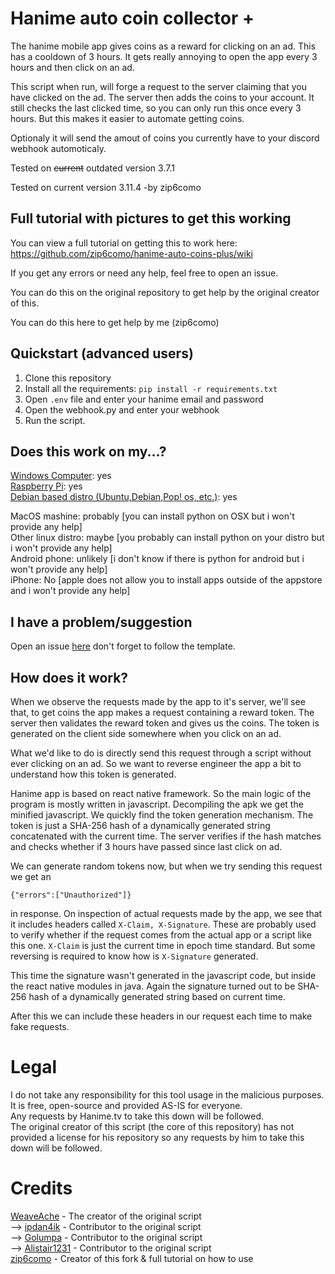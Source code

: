 # Hanime auto coin collector +
The hanime mobile app gives coins as a reward for clicking on an ad. This has a cooldown of 3 hours. It gets really annoying to open the app every 3 hours and then click on an ad. 

This script when run, will forge a request to the server claiming that you have clicked on the ad. The server then adds the coins to your account. It still checks the last clicked time, so you can only run this once every 3 hours. But this makes it easier to automate getting coins.

Optionaly it will send the amout of coins you currently have to your discord webhook automoticaly.

Tested on ~~current~~ outdated version 3.7.1

Tested on current version 3.11.4 -by zip6como

## Full tutorial with pictures to get this working
You can view a full tutorial on getting this to work here:
https://github.com/zip6como/hanime-auto-coins-plus/wiki

If you get any errors or need any help, feel free to open an issue.

You can do this on the original repository to get help by the original creator of this.

You can do this here to get help by me (zip6como)

## Quickstart (advanced users)
1. Clone this repository 
2. Install all the requirements:
`pip install -r requirements.txt`
3. Open `.env` file and enter your hanime email and password
4. Open the webhook.py and enter your webhook
5. Run the script.

## Does this work on my...?
[Windows Computer](https://github.com/zip6como/hanime-auto-coins-plus/wiki/Windows-Tutorial): yes <br>
[Raspberry Pi](https://github.com/zip6como/hanime-auto-coins-plus/wiki/Linux-Tutorial): yes <br>
[Debian based distro (Ubuntu,Debian,Pop! os, etc.)](https://github.com/zip6como/hanime-auto-coins-plus/wiki/Linux-Tutorial): yes <br>

MacOS mashine: probably [you can install python on OSX but i won't provide any help] <br>
Other linux distro: maybe [you probably can install python on your distro but i won't provide any help] <br>
Android phone: unlikely [i don't know if there is python for android but i won't provide any help] <br>
iPhone: No [apple does not allow you to install apps outside of the appstore and i won't provide any help] <br>

## I have a problem/suggestion
Open an issue [here](https://github.com/zip6como/hanime-auto-coins-plus/issues) don't forget to follow the template.

## How does it work?
When we observe the requests made by the app to it's server, we'll see that, to get coins the app makes a request containing a reward token. The server then validates the reward token and gives us the coins. The token is generated on the client side somewhere when you click on an ad.

What we'd like to do is directly send this request through a script without ever clicking on an ad. So we want to reverse engineer the app a bit to understand how this token is generated.

Hanime app is based on react native framework. So the main logic of the program is mostly written in javascript. Decompiling the apk we get the minified javascript. We quickly find the token generation mechanism. The token is just a SHA-256 hash of a dynamically generated string concatenated with the current time. The server verifies if the hash matches and checks whether if 3 hours have passed since last click on ad.

We can generate random tokens now, but when we try sending this request we get an 
```
{"errors":["Unauthorized"]}
```
in response. On inspection of actual requests made by the app, we see that it includes headers called `X-Claim, X-Signature`. These are probably used to verify whether if the request comes from the actual app or a script like this one. `X-Claim` is just the current time in epoch time standard. But some reversing is required to know how is `X-Signature` generated. 

This time the signature wasn't generated in the javascript code, but inside the react native modules in java. Again the signature turned out to be SHA-256 hash of a dynamically generated string based on current time. 

After this we can include these headers in our request each time to make fake requests.

# Legal
I do not take any responsibility for this tool usage in the malicious purposes. It is free, open-source and provided AS-IS for everyone. <br>
Any requests by Hanime.tv to take this down will be followed. <br>
The original creator of this script (the core of this repository) has not provided a license for his repository so any requests by him to take this down will be followed.

# Credits
[WeaveAche](https://github.com/WeaveAche) - The creator of the original script <br> 
--> [ipdan4ik](https://github.com/ipdan4ik) - Contributor to the original script <br>
--> [Golumpa](https://github.com/Golumpa) - Contributor to the original script <br>
--> [Alistair1231](https://github.com/Alistair1231) - Contributor to the original script <br>
[zip6como](https://github.com/zip6como) - Creator of this fork & full tutorial on how to use
           
